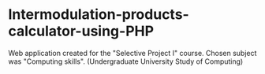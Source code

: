 # Intermodulation-products-calculator-using-PHP
Web application created for the "Selective Project I" course. Chosen subject was "Computing skills". (Undergraduate University Study of Computing)
